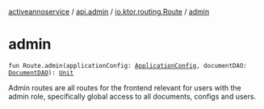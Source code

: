 [activeannoservice](../../index.md) / [api.admin](../index.md) / [io.ktor.routing.Route](index.md) / [admin](./admin.md)

# admin

`fun Route.admin(applicationConfig: `[`ApplicationConfig`](../../application/-application-config/index.md)`, documentDAO: `[`DocumentDAO`](../../document/-document-d-a-o/index.md)`): `[`Unit`](https://kotlinlang.org/api/latest/jvm/stdlib/kotlin/-unit/index.html)

Admin routes are all routes for the frontend relevant for users with the admin role, specifically global access to all documents,
configs and users.

